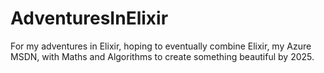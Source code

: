 # AdventuresInElixir

For my adventures in Elixir, hoping to eventually combine Elixir, my Azure MSDN, with Maths and Algorithms to create something beautiful by 2025.